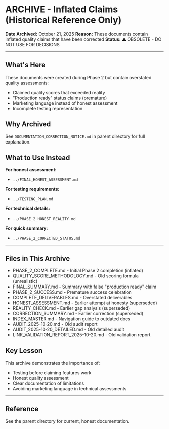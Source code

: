 # ARCHIVE - Inflated Claims (Historical Reference Only)

**Date Archived:** October 21, 2025
**Reason:** These documents contain inflated quality claims that have been corrected
**Status:** ⚠️ OBSOLETE - DO NOT USE FOR DECISIONS

---

## What's Here

These documents were created during Phase 2 but contain overstated quality assessments:
- Claimed quality scores that exceeded reality
- "Production ready" status claims (premature)
- Marketing language instead of honest assessment
- Incomplete testing representation

## Why Archived

See `DOCUMENTATION_CORRECTION_NOTICE.md` in parent directory for full explanation.

## What to Use Instead

**For honest assessment:** 
- `../FINAL_HONEST_ASSESSMENT.md`

**For testing requirements:**
- `../TESTING_PLAN.md`

**For technical details:**
- `../PHASE_2_HONEST_REALITY.md`

**For quick summary:**
- `../PHASE_2_CORRECTED_STATUS.md`

---

## Files in This Archive

- PHASE_2_COMPLETE.md - Initial Phase 2 completion (inflated)
- QUALITY_SCORE_METHODOLOGY.md - Old scoring formula (unrealistic)
- FINAL_SUMMARY.md - Summary with false "production ready" claim
- PHASE_2_SUCCESS.md - Premature success celebration
- COMPLETE_DELIVERABLES.md - Overstated deliverables
- HONEST_ASSESSMENT.md - Earlier attempt at honesty (superseded)
- REALITY_CHECK.md - Earlier gap analysis (superseded)
- CORRECTION_SUMMARY.md - Earlier correction (superseded)
- INDEX_MASTER.md - Navigation guide to outdated docs
- AUDIT_2025-10-20.md - Old audit report
- AUDIT_2025-10-20_DETAILED.md - Old detailed audit
- LINK_VALIDATION_REPORT_2025-10-20.md - Old validation report

## Key Lesson

This archive demonstrates the importance of:
- Testing before claiming features work
- Honest quality assessment
- Clear documentation of limitations
- Avoiding marketing language in technical assessments

---

## Reference

See the parent directory for current, honest documentation.
